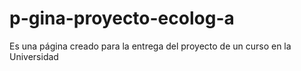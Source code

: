 # p-gina-proyecto-ecolog-a
Es una página creado para la entrega del proyecto de un curso en la Universidad
